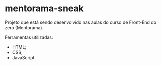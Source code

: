 # mentorama-sneak
Projeto que está sendo desenvolvido nas aulas do curso de Front-End do zero (Mentorama).

Ferramentas utilizadas:
- HTML;
- CSS;
- JavaScript.
